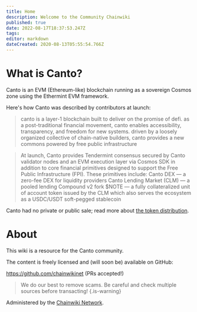 ```yaml
---
title: Home
description: Welcome to the Community Chainwiki
published: true
date: 2022-08-17T18:37:53.247Z
tags: 
editor: markdown
dateCreated: 2020-08-13T05:55:54.766Z
---
```




# What is Canto?
Canto is an EVM (Ethereum-like) blockchain running as a sovereign Cosmos zone using the Ethermint EVM framework.

Here's how Canto was described by contributors at launch:
> canto is a layer-1 blockchain built to deliver on the promise of defi. as a post-traditional financial movement, canto enables accessibility, transparency, and freedom for new systems. driven by a loosely organized collective of chain-native builders, canto provides a new commons powered by free public infrastructure

> At launch, Canto provides Tendermint consensus secured by Canto validator nodes and an EVM execution layer via Cosmos SDK in addition to core financial primitives designed to support the Free Public Infrastructure (FPI). These primitives include: 
Canto DEX — a zero-fee DEX for liquidity providers
Canto Lending Market (CLM) — a pooled lending Compound v2 fork
$NOTE — a fully collateralized unit of account token issued by the CLM which also serves the ecosystem as a USDC/USDT soft-pegged stablecoin

Canto had no private or public sale; read more about [the token distribution](/en/distribution).


# About
This wiki is a resource for the Canto community.

The content is freely licensed and (will soon be) available on GitHub:

https://github.com/chainwikinet (PRs accepted!)

> We do our best to remove scams. Be careful and check multiple sources before transacting!
{.is-warning}


Administered by the [Chainwiki Network](https://meta.chainwiki.dev/).